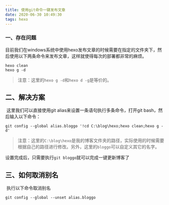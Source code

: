 ```yaml
---
title: 使用git命令一键发布文章
date: 2020-06-30 10:49:30
tags: hexo
---
```


### 一、存在问题

目前我们在windows系统中使用hexo发布文章的时候需要在指定的文件夹下，然后使用以下两条命令来发布文章，这样就使得每次的部署都非常的麻烦。

```
hexo clean
hexo g -d
```

> 注意：这里的`hexo g -d`和`hexo d -g`是等价的。

## 二、解决方案

​	这里我们可以直接使用git alias来设置一条语句执行多条命令，打开git bash，然后输入以下命令：

```
git config --global alias.bloggo '!cd C:\blog\hexo;hexo clean;hexo g -d'
```

> 注意：这里的`C:\blog\hexo`是我的博客文件夹的路径，实际使用的时候需要根据自己的路径进行修改。另外，这里的`bloggo`可以自定义其它的名字。

​	设置完成后，只需要执行`git bloggo`就可以完成一键更新博客了

## 三、如何取消别名

​	执行以下命令取消别名

```
git config --global --unset alias.bloggo
```

